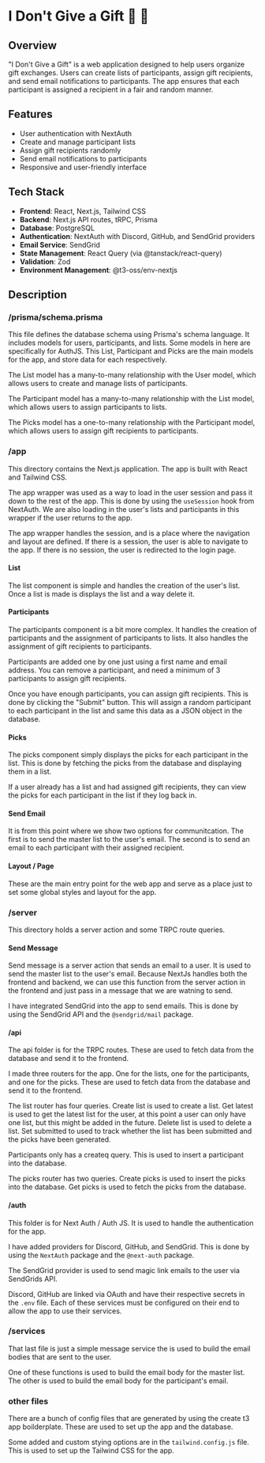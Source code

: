 # I Don't Give a Gift 🎁 💩

## Overview

"I Don't Give a Gift" is a web application designed to help users organize gift exchanges. Users can create lists of participants, assign gift recipients, and send email notifications to participants. The app ensures that each participant is assigned a recipient in a fair and random manner.

## Features

- User authentication with NextAuth
- Create and manage participant lists
- Assign gift recipients randomly
- Send email notifications to participants
- Responsive and user-friendly interface

## Tech Stack

- **Frontend**: React, Next.js, Tailwind CSS
- **Backend**: Next.js API routes, tRPC, Prisma
- **Database**: PostgreSQL
- **Authentication**: NextAuth with Discord, GitHub, and SendGrid providers
- **Email Service**: SendGrid
- **State Management**: React Query (via @tanstack/react-query)
- **Validation**: Zod
- **Environment Management**: @t3-oss/env-nextjs

## Description

### /prisma/schema.prisma

This file defines the database schema using Prisma's schema language. It includes models for users, participants, and lists. Some models in here are specifically for AuthJS.
This List, Participant and Picks are the main models for the app, and store data for each respectively.

The List model has a many-to-many relationship with the User model, which allows users to create and manage lists of participants.

The Participant model has a many-to-many relationship with the List model, which allows users to assign participants to lists.

The Picks model has a one-to-many relationship with the Participant model, which allows users to assign gift recipients to participants.

### /app

This directory contains the Next.js application. The app is built with React and Tailwind CSS.

The app wrapper was used as a way to load in the user session and pass it down to the rest of the app. This is done by using the `useSession` hook from NextAuth. We are also loading in the user's lists and participants in this wrapper if the user returns to the app.

The app wrapper handles the session, and is a place where the navigation and layout are defined. If there is a session, the user is able to navigate to the app. If there is no session, the user is redirected to the login page.

#### List

The list component is simple and handles the creation of the user's list. Once a list is made is displays the list and a way delete it.

#### Participants

The participants component is a bit more complex. It handles the creation of participants and the assignment of participants to lists. It also handles the assignment of gift recipients to participants.

Participants are added one by one just using a first name and email address. You can remove a participant, and need a minimum of 3 participants to assign gift recipients.

Once you have enough participants, you can assign gift recipients. This is done by clicking the "Submit" button. This will assign a random participant to each participant in the list and same this data as a JSON object in the database.

#### Picks

The picks component simply displays the picks for each participant in the list. This is done by fetching the picks from the database and displaying them in a list.

If a user already has a list and had assigned gift recipients, they can view the picks for each participant in the list if they log back in.

#### Send Email

It is from this point where we show two options for communitcation. The first is to send the master list to the user's email. The second is to send an email to each participant with their assigned recipient.

#### Layout / Page

These are the main entry point for the web app and serve as a place just to set some global styles and layout for the app.

### /server

This directory holds a server action and some TRPC route queries.

#### Send Message

Send message is a server action that sends an email to a user. It is used to send the master list to the user's email. Because NextJs handles both the frontend and backend, we can use this function from the server action in the frontend and just pass in a message that we are watning to send.

I have integrated SendGrid into the app to send emails. This is done by using the SendGrid API and the `@sendgrid/mail` package.

#### /api

The api folder is for the TRPC routes. These are used to fetch data from the database and send it to the frontend.

I made three routers for the app. One for the lists, one for the participants, and one for the picks. These are used to fetch data from the database and send it to the frontend.

The list router has four queries. Create list is used to create a list. Get latest is used to get the latest list for the user, at this point a user can only have one list, but this might be added in the future. Delete list is used to delete a list. Set submitted to used to track whether the list has been submitted and the picks have been generated.

Participants only has a createq query. This is used to insert a participant into the database.

The picks router has two queries. Create picks is used to insert the picks into the database. Get picks is used to fetch the picks from the database.

#### /auth

This folder is for Next Auth / Auth JS. It is used to handle the authentication for the app.

I have added providers for Discord, GitHub, and SendGrid. This is done by using the `NextAuth` package and the `@next-auth` package.

The SendGrid provider is used to send magic link emails to the user via SendGrids API.

Discord, GitHub are linked via OAuth and have their respective secrets in the `.env` file. Each of these services must be configured on their end to allow the app to use their services.

### /services

That last file is just a simple message service the is used to build the email bodies that are sent to the user.

One of these functions is used to build the email body for the master list. The other is used to build the email body for the participant's email.

### other files

There are a bunch of config files that are generated by using the create t3 app boilderplate. These are used to set up the app and the database.

Some added and custom stying options are in the `tailwind.config.js` file. This is used to set up the Tailwind CSS for the app.